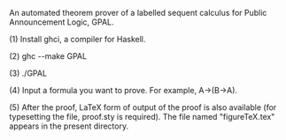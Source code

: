 An automated theorem prover of a labelled sequent calculus for Public Announcement Logic, GPAL.

(1) Install ghci, a compiler for Haskell.

(2) ghc --make GPAL

(3) ./GPAL

(4) Input a formula you want to prove. For example, A->(B->A). 

(5) After the proof, LaTeX form of output of the proof is also available (for typesetting the file, proof.sty is required).
    The file named "figureTeX.tex" appears in the present directory.
